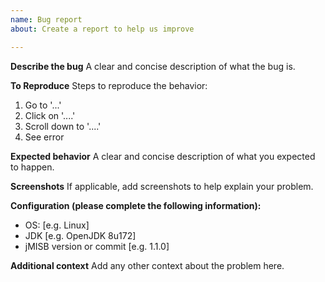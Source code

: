```yaml
---
name: Bug report
about: Create a report to help us improve

---
```


**Describe the bug**
A clear and concise description of what the bug is.

**To Reproduce**
Steps to reproduce the behavior:
1. Go to '...'
2. Click on '....'
3. Scroll down to '....'
4. See error

**Expected behavior**
A clear and concise description of what you expected to happen.

**Screenshots**
If applicable, add screenshots to help explain your problem.

**Configuration (please complete the following information):**
 - OS: [e.g. Linux]
 - JDK [e.g. OpenJDK 8u172]
 - jMISB version or commit [e.g. 1.1.0]

**Additional context**
Add any other context about the problem here.
